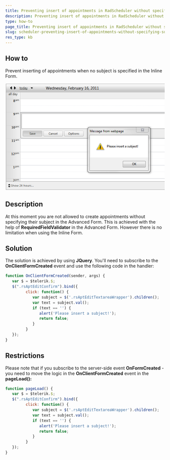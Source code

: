 ```yaml
---
title: Preventing insert of appointments in RadScheduler without specifying subject in the Inline Form
description: Preventing insert of appointments in RadScheduler without specifying subject in the Inline Form. Check it now!
type: how-to
page_title: Preventing insert of appointments in RadScheduler without specifying subject in the Inline Form
slug: scheduler-preventing-insert-of-appointments-without-specifying-subject-in-the-inline-form
res_type: kb
---
```


## How to  
   
Prevent inserting of appointments when no subject is specified in the Inline Form.  
   
![demo image](images/scheduler-preventing-insert-of-appointments-without-specifying-subject-in-the-inline-form.png)  
   
## Description
   
At this moment you are not allowed to create appointments without specifying their subject in the Advanced Form. This is achieved with the help of **RequiredFieldValidator** in the Advanced Form. However there is no limitation when using the Inline Form.   
   
## Solution
   
The solution is achieved by using **JQuery**. You'll need to subscribe to the **OnClientFormCreated** event and use the following code in the handler:  

````JavaScript
function OnClientFormCreated(sender, args) {
   var $ = $telerik.$;
   $(".rsAptEditConfirm").bind({
         click: function() {
            var subject = $('.rsAptEditTextareaWrapper').children();
            var text = subject.val();
            if (text == '') {
               alert('Please insert a subject!');
               return false;
            }
         }
   });
}
````

## Restrictions
   
Please note that if you subscribe to the server-side event **OnFormCreated** - you need to move the logic in the **OnClientFormCreated** event in the **pageLoad():**  


````JavaScript
function pageLoad() { 
   var $ = $telerik.$; 
   $(".rsAptEditConfirm").bind({ 
         click: function() { 
            var subject = $('.rsAptEditTextareaWrapper').children(); 
            var text = subject.val(); 
            if (text == '') { 
               alert('Please insert a subject!'); 
               return false; 
            } 
         } 
   }); 
}
````

 